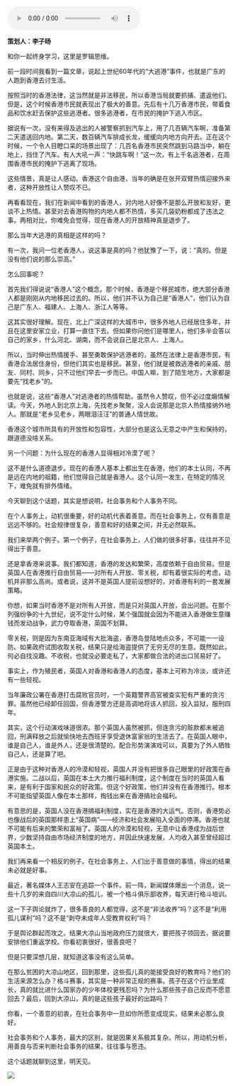 <audio src="http://igetoss.cdn.igetget.com/mp3/201708/14/201708141737553436602107.mp3" controls="controls">您的浏览器不支持 audio 标签。</audio><p><b>策划人：李子旸</b></p><p>和你一起终身学习，这里是罗辑思维。</p><p>前一段时间我看到一篇文章，说起上世纪60年代的“大逃港”事件，也就是广东的人跑到香港去讨生活。</p><p>按照当时的香港法律，这当然就是非法移民，所以香港当局就要抓捕、遣返他们。但是，这个时候香港市民就表现出了极大的善意。先后有十几万香港市民，带着食品和饮水赶去保护这些逃港者。很多逃港者，在市民的掩护下逃入市区。</p><p>据说有一次，没有来得及逃出的人被警察抓到汽车上，用了几百辆汽车啊，准备第二天遣送回内地。第二天，数百辆汽车排成长龙，缓缓向内地方向开去。正在这个时候，一个令人目瞪口呆的场景出现了：几百名香港市民突然跳到马路当中，躺在地上，挡住了汽车。有人大吼一声：“快跳车啊！”这一次，有上千名逃港者，在周围香港市民的掩护下逃离了现场。</p><p>这些情景，真是让人感动。香港这个自由港，当年的确是在张开双臂热情迎接外来者，这种开放性让人赞叹不已。</p><p>再看看现在，我们在新闻中看到的香港人，对内地人好像不是那么开放和友好，更谈不上热情。甚至对去香港购物的内地人都不热情，多买几袋奶粉都成了违法之事。两相对比，你难免会觉得，现在香港人的开放精神真是退步了。</p><p>那么当年大逃港的真相是这样的吗？&nbsp;</p><p>有一次，我问一位老香港人，说这事是真的吗？他犹豫了一下，说：“真的。但是没有他们说的那么崇高。”</p><p>怎么回事呢？&nbsp;</p><p>首先我们得说说“香港人”这个概念。那个时候，香港是个移民城市，绝大部分香港人都是刚刚从内地移民过去的。所以，他们并不认为自己是“香港人”，他们认为自己是广东人、福建人、上海人、浙江人等等。</p><p>这其实很好理解。现在，北上广深这样的大城市中，很多外地人已经居住多年，并且在这里安家立业，打算一直住下去。但如果你问他们是哪里人，他们多半会答以自己的家乡，什么河北、湖南，而不会说自己是北京人、上海人。</p><p>所以，当时伸出热情援手、甚至勇敢保护逃港者的，虽然在法律上是香港市民，有香港合法居住身份，但他们其实也是移民。甚至，他们就是被救逃港者的亲戚、朋友、同村、同乡，只不过他们早去一步而已。中国人嘛，到了陌生地方，大家都是要先“找老乡”的。</p><p>也就是说，这些“香港人”对逃港者的热情帮助，虽然令人赞叹，但不必过度煽情解读。今天，外地人到北京上海，先找老乡聚聚，没人会说那是北京人热情接纳外地人。那就是“老乡见老乡，两眼泪汪汪”的普通人情世故。</p><p>香港这个城市所具有的开放性和包容性，大部分也是这么无意之中产生和保持的，跟道德没啥关系。</p><p>另一个问题：为什么现在的香港人显得相对冷漠了呢？</p><p>这不是什么道德退步。现在的香港人基本上都出生在香港，他们的本土认同，不再是远在内地的祖籍，他们觉得自己就是香港人。这个认同一发生，在特定的情况下，难免就有排外情绪。</p><p>今天聊到这个话题，其实是想说明，社会事务和个人事务不同。</p><p>在个人事务上，动机很重要，好的动机代表着善意。而在社会事务上，仅有善意是远远不够的。社会规律很复杂，善意和好的结果之间，并无必然联系。</p><p>我们来举两个例子。第一个例子，在社会事务上，人们做的很多好事，往往并不见得出于善意。</p><p>还是拿香港来说事。我们都知道，香港的发达和繁荣，高度依赖于自由贸易。但是英国人在香港推行自由贸易——对所有人开放、零关税，却有着很实际的考虑，动机并非那么高尚。或者说，这并不是英国人提前设想好的，对香港有利的一套发展策略。</p><p>你想，如果当时香港不是对所有人开放，而是只对英国人开放，会出问题。在那个列强纷争的十九世纪，说不定什么时候，某个强国就会因为不能进入香港做生意赚钱而发动战争，武力夺取香港，英国不划算。</p><p>零关税，则是因为东南亚海域有大批海盗，香港岛登陆地点众多，不可能一一设防。如果政府试图收取关税，结果只是给海盗提供了无穷无尽的生意。既然如此，何必自找没趣。不收税，也就没必要走私了，大家都做合法的进出口贸易好了。</p><p>事实上，作为殖民者，英国人对香港和香港人的态度，基本上可称为冷淡，或许还有一些轻视。</p><p>当年廉政公署在香港打击腐败官员时，一个英籍警界高官被查实犯有严重的贪污罪。虽然他已经卸任回国，但香港警方还是高调地将该人抓回，投入监狱，服刑四年。</p><p>其实，这个行动演戏味道很浓。那个英国人虽然被抓，但连贪污的赃款都未被追回，刑满释放之后就愉快地去西班牙享受退休富家翁的生活去了。在英国人眼中，谁是自己人，谁是外人，还是很清楚的。配合形势演演戏可以，真要为了外人牺牲自己人，还是算了吧。</p><p>正是由于这种对香港人的冷漠和轻视，英国人并没有把很多自己眼里的好政策在香港实施。二战以后，英国在本土大力推行福利制度，这个制度在当时的英国人看来，是有利于国家和民众的好政策。但这个好政策，他们并没有在香港推行。根本不可能指望英国人像在本土那样，掏钱出来在香港搞社会福利。</p><p>有意思的是，英国人没在香港搞福利制度，实在是香港的大运气。否则，香港势必也像战后的英国那样患上“英国病”——经济和社会发展陷入全面的停滞。香港也就不可能有后来的繁荣和富裕了。英国人的冷漠和轻视，无意中让香港成为战后世界，少数坚持自由市场经济制度的地方，并因此快速发展，人均收入甚至曾经超过英国本土。</p><p>我们再来看一个相反的例子。在社会事务上，人们出于善意做的事情，得出的结果未必就是好事。</p><p>最近，著名媒体人王志安在追踪一个事件。前一阵，新闻媒体爆出一个消息，说一些十几岁的来自四川大凉山的孤儿，被一个格斗俱乐部收养，每天进行格斗培训。</p><p>这一下子舆论就炸了，很多善良的人都觉得，这不是“非法收养”吗？这不是“利用孤儿谋利”吗？这不是“剥夺未成年人受教育权利”吗？</p><p>于是舆论群起而攻之。结果大凉山当地政府压力就很大，要把孩子领回去，据说要安排他们重返学校。你看初衷很好，很善良吧？</p><p>但是只要深想几层，就知道这事没有这么简单。</p><p>在那么贫困的大凉山地区，回到那里，这些孤儿真的能接受良好的教育吗？他们的生活来源怎么办？格斗赛事，其实是一种非常正规的赛事。孩子在这个行业里成长，真的就比进什么国家办的少年体校更残忍吗？为什么那些孩子自己反而不愿意回去？最后，回到大凉山，真的是这些孩子最好的出路吗？</p><p>你看，一个善意的初衷，在社会事务中一旦如你所愿变成现实，结果未必那么良好。</p><p>社会事务和个人事务，最大的区别，就是因果关系极其复杂。所以，用动机分析，用善良与否来判断社会事务的结果，往往事与愿违。</p><p>这个话题就聊到这里，明天见。</p><img src="https://piccdn.igetget.com/img/201708/14/201708141742069246128361.jpg" />